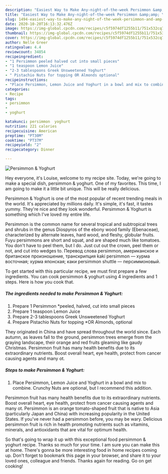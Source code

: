 ```yaml
---
description: "Easiest Way to Make Any-night-of-the-week Persimmon &amp;amp; Yoghurt"
title: "Easiest Way to Make Any-night-of-the-week Persimmon &amp;amp; Yoghurt"
slug: 1494-easiest-way-to-make-any-night-of-the-week-persimmon-and-amp-yoghurt
date: 2020-10-20T16:13:32.476Z
image: https://img-global.cpcdn.com/recipes/c5f5974df1255b11/751x532cq70/persimmon-yoghurt-recipe-main-photo.jpg
thumbnail: https://img-global.cpcdn.com/recipes/c5f5974df1255b11/751x532cq70/persimmon-yoghurt-recipe-main-photo.jpg
cover: https://img-global.cpcdn.com/recipes/c5f5974df1255b11/751x532cq70/persimmon-yoghurt-recipe-main-photo.jpg
author: Nelle Greer
ratingvalue: 4.4
reviewcount: 34854
recipeingredient:
- "1 Persimmon peeled halved cut into small pieces"
- "1 teaspoon Lemon Juice"
- "2-3 tablespoons Greek Unsweetened Yoghurt"
- " Pistachio Nuts for topping OR Almonds optional"
recipeinstructions:
- "Place Persimmon, Lemon Juice and Yoghurt in a bowl and mix to combine. Crunchy Nuts are optional, but I recommend this addition."
categories:
- Recipe
tags:
- persimmon
- 
- yoghurt

katakunci: persimmon  yoghurt 
nutrition: 221 calories
recipecuisine: American
preptime: "PT30M"
cooktime: "PT37M"
recipeyield: "2"
recipecategory: Dinner

---
```



![Persimmon &amp; Yoghurt](https://img-global.cpcdn.com/recipes/c5f5974df1255b11/751x532cq70/persimmon-yoghurt-recipe-main-photo.jpg)

Hey everyone, it's Louise, welcome to my recipe site. Today, we're going to make a special dish, persimmon &amp; yoghurt. One of my favorites. This time, I am going to make it a little bit unique. This will be really delicious.

Persimmon &amp; Yoghurt is one of the most popular of recent trending meals in the world. It's appreciated by millions daily. It's simple, it's fast, it tastes yummy. They're nice and they look wonderful. Persimmon &amp; Yoghurt is something which I've loved my entire life.

Persimmon is the common name for several tropical and subtropical trees and shrubs in the genus Diospyros of the ebony wood family (Ebenaceae), characterized by alternate leaves, hard wood, and fleshy, globular fruits. Fuyu persimmons are short and squat, and are shaped much like tomatoes. You don&#39;t have to peel them, but I do. Just cut out the crown, peel them or not, and cut into wedges to. Перевод слова persimmon, американское и британское произношение, транскрипция kaki persimmon — хурма восточная; хурма японская; каки persimmon shuttle — персиммоновый.


To get started with this particular recipe, we must first prepare a few ingredients. You can cook persimmon &amp; yoghurt using 4 ingredients and 1 steps. Here is how you cook that.

<!--inarticleads1-->

##### The ingredients needed to make Persimmon &amp; Yoghurt:

1. Prepare 1 Persimmon *peeled, halved, cut into small pieces
1. Prepare 1 teaspoon Lemon Juice
1. Prepare 2-3 tablespoons Greek Unsweetened Yoghurt
1. Prepare  Pistachio Nuts for topping *OR Almonds, optional


They originated in China and have spread throughout the world since. Each autumn, as leaves fall to the ground, persimmon trees emerge from the graying landscape, their orange and red fruits gleaming like gaudy Christmas. Persimmon fruit has many health benefits due to its extraordinary nutrients. Boost overall heart, eye health, protect from cancer causing agents and many ot. 

<!--inarticleads2-->

##### Steps to make Persimmon &amp; Yoghurt:

1. Place Persimmon, Lemon Juice and Yoghurt in a bowl and mix to combine. Crunchy Nuts are optional, but I recommend this addition.


Persimmon fruit has many health benefits due to its extraordinary nutrients. Boost overall heart, eye health, protect from cancer causing agents and many ot. Persimmon is an orange tomato-shaped fruit that is native to Asia (particularly Japan and China) with increasing popularity in the United States. If you&#39;ve never had a persimmon before, you may be wary. Delicious persimmon fruit is rich in health promoting nutrients such as vitamins, minerals, and antioxidants that are vital for optimum health. 

So that's going to wrap it up with this exceptional food persimmon &amp; yoghurt recipe. Thanks so much for your time. I am sure you can make this at home. There's gonna be more interesting food in home recipes coming up. Don't forget to bookmark this page in your browser, and share it to your loved ones, colleague and friends. Thanks again for reading. Go on get cooking!
